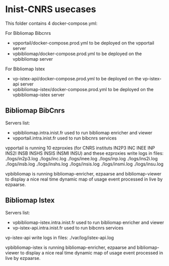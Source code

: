 # Inist-CNRS usecases

This folder contains 4 docker-compose.yml:

For Bibliomap Bibcnrs
- vpportail/docker-compose.prod.yml to be deployed on the vpportail server
- vpbibliomap/docker-compose.prod.yml to be deployed on the vpbibliomap server

For Bibliomap Istex
- vp-istex-api/docker-compose.prod.yml to be deployed on the vp-istex-api server
- vpbibliomap-istex/docker-compose.prod.yml to be deployed on the vpbibliomap-istex server


## Bibliomap BibCnrs
Servers list:
- vpbibliomap.intra.inist.fr used to run bibliomap enricher and viewer
- vpportail.intra.inist.fr used to run bibcnrs services

vpportail is running 10 ezproxies (for CNRS instituts IN2P3 INC INEE INP INS2I INSB INSHS INSIS INSMI INSU) and these ezproxies write logs in files: ./logs/in2p3.log ./logs/inc.log ./logs/inee.log ./logs/inp.log ./logs/ins2i.log ./logs/insb.log ./logs/inshs.log ./logs/insis.log ./logs/insmi.log ./logs/insu.log

vpbibliomap is running bibliomap-enricher, ezpaarse and bibliomap-viewer to display a nice real time dynamic map of usage event processed in live by ezpaarse.

## Bibliomap Istex
Servers list:
- vpbibliomap-istex.intra.inist.fr used to run bibliomap enricher and viewer
- vp-istex-api.intra.inist.fr used to run bibcnrs services

vp-istex-api write logs in files: ./var/log/istex-api.log

vpbibliomap-istex is running bibliomap-enricher, ezpaarse and bibliomap-viewer to display a nice real time dynamic map of usage event processed in live by ezpaarse.

